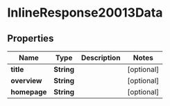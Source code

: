 
# InlineResponse20013Data

## Properties
Name | Type | Description | Notes
------------ | ------------- | ------------- | -------------
**title** | **String** |  |  [optional]
**overview** | **String** |  |  [optional]
**homepage** | **String** |  |  [optional]



